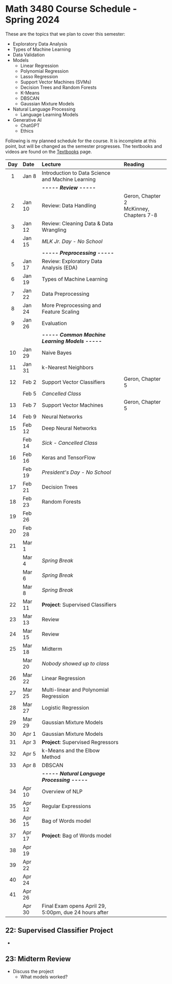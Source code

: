 # Math 3480 Course Schedule - Spring 2024
These are the topics that we plan to cover this semester:
* Exploratory Data Analysis
* Types of Machine Learning
* Data Validation
* Models
  * Linear Regression
  * Polynomial Regression
  * Lasso Regression
  * Support Vector Machines (SVMs)
  * Decision Trees and Random Forests
  * K-Means
  * DBSCAN
  * Gaussian Mixture Models
* Natural Language Processing
  * Language Learning Models
* Generative AI
  * ChatGPT
  * Ethics

Following is my planned schedule for the course. It is incomplete at this point, but will be changed as the semester progresses. The textbooks and videos are found on the [Textbooks](https://github.com/drolsonmi/math3080/blob/main/3480_Textbooks.md) page.

|  Day  | Date   | Lecture                                           | Reading                                    |
| :---: | :----- | :--------------------------                       | :--------------------------------------    |
|   1   | Jan 8  | Introduction to Data Science and Machine Learning |                                            |
|       |        | __*----- Review -----*__                          |                                            |
|   2   | Jan 10 | Review: Data Handling                             | Geron, Chapter 2<br>McKinney, Chapters 7-8 |
|   3   | Jan 12 | Review: Cleaning Data & Data Wrangling            |                                            |
|   4   | Jan 15 | *MLK Jr. Day - No School*                         |                                            |
|       |        | __*----- Preprocessing -----*__                   |                                            |
|   5   | Jan 17 | Review: Exploratory Data Analysis (EDA)           |                                            |
|   6   | Jan 19 | Types of Machine Learning                         |                                            |
|   7   | Jan 22 | Data Preprocessing                                |                                            |
|   8   | Jan 24 | More Preprocessing and Feature Scaling            |                                            |
|   9   | Jan 26 | Evaluation                                        |                                            |
|       |        | __*----- Common Machine Learning Models -----*__  |                                            |
|  10   | Jan 29 | Naive Bayes                                       |                                            |
|  11   | Jan 31 | k-Nearest Neighbors                               |                                            |
|  12   | Feb 2  | Support Vector Classifiers                        | Geron, Chapter 5                           |
|       | Feb 5  | *Cancelled Class*                                 |                                            |
|  13   | Feb 7  | Support Vector Machines                           | Geron, Chapter 5                           |
|  14   | Feb 9  | Neural Networks                                   |                                            |
|  15   | Feb 12 | Deep Neural Networks                              |                                            |
|       | Feb 14 | *Sick - Cancelled Class*                          |                                            |
|  16   | Feb 16 | Keras and TensorFlow                              |                                            |
|       | Feb 19 | *President's Day - No School*                     |                                            |
|  17   | Feb 21 | Decision Trees                                    |                                            |
|  18   | Feb 23 | Random Forests                                    |                                            |
|  19   | Feb 26 |                                                   |                                            |
|  20   | Feb 28 |                                                   |                                            |
|  21   | Mar 1  |                                                   |                                            |
|       | Mar 4  | *Spring Break*                                    |                                            |
|       | Mar 6  | *Spring Break*                                    |                                            |
|       | Mar 8  | *Spring Break*                                    |                                            |
|  22   | Mar 11 | __Project__: Supervised Classifiers               |                                            |
|  23   | Mar 13 | Review                                            |                                            |
|  24   | Mar 15 | Review                                            |                                            |
|  25   | Mar 18 | Midterm                                           |                                            |
|       | Mar 20 | *Nobody showed up to class*                       |                                            |
|  26   | Mar 22 | Linear Regression                                 |                                            |
|  27   | Mar 25 | Multi-linear and Polynomial Regression            |                                            |
|  28   | Mar 27 | Logistic Regression                               |                                            |
|  29   | Mar 29 | Gaussian Mixture Models                           |                                            |
|  30   | Apr 1  | Gaussian Mixture Models                           |                                            |
|  31   | Apr 3  | __Project__: Supervised Regressors                |                                            |
|  32   | Apr 5  | k-Means and the Elbow Method                      |                                            |
|  33   | Apr 8  | DBSCAN                                            |                                            |
|       |        | __*----- Natural Language Processing -----*__     |                                            |
|  34   | Apr 10 | Overview of NLP                                   |                                            |
|  35   | Apr 12 | Regular Expressions                               |                                            |
|  36   | Apr 15 | Bag of Words model                                |                                            |
|  37   | Apr 17 | __Project__: Bag of Words model                   |                                            |
|  38   | Apr 19 |                                                   |                                            |
|  39   | Apr 22 |                                                   |                                            |
|  40   | Apr 24 |                                                   |                                            |
|  41   | Apr 26 |                                                   |                                            |
|       | Apr 30 | Final Exam opens April 29, 5:00pm, due 24 hours after |                                        |


## 22: Supervised Classifier Project
* 

## 23: Midterm Review
* Discuss the project
  * What models worked?
